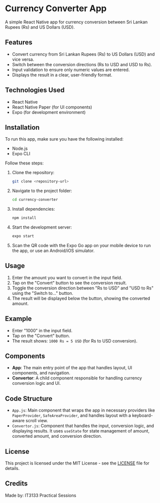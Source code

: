 # Currency Converter App

A simple React Native app for currency conversion between Sri Lankan Rupees (Rs) and US Dollars (USD).

## Features

- Convert currency from Sri Lankan Rupees (Rs) to US Dollars (USD) and vice versa.
- Switch between the conversion directions (Rs to USD and USD to Rs).
- Input validation to ensure only numeric values are entered.
- Displays the result in a clear, user-friendly format.

## Technologies Used

- React Native
- React Native Paper (for UI components)
- Expo (for development environment)

## Installation

To run this app, make sure you have the following installed:

- Node.js
- Expo CLI

Follow these steps:

1. Clone the repository:

    ```bash
    git clone <repository-url>
    ```

2. Navigate to the project folder:

    ```bash
    cd currency-converter
    ```

3. Install dependencies:

    ```bash
    npm install
    ```

4. Start the development server:

    ```bash
    expo start
    ```

5. Scan the QR code with the Expo Go app on your mobile device to run the app, or use an Android/iOS simulator.

## Usage

1. Enter the amount you want to convert in the input field.
2. Tap on the "Convert" button to see the conversion result.
3. Toggle the conversion direction between "Rs to USD" and "USD to Rs" using the "Switch to..." button.
4. The result will be displayed below the button, showing the converted amount.

## Example

- Enter "1000" in the input field.
- Tap on the "Convert" button.
- The result shows: `1000 Rs = 5 USD` (for Rs to USD conversion).

## Components

- **App**: The main entry point of the app that handles layout, UI components, and navigation.
- **Convertor**: A child component responsible for handling currency conversion logic and UI.
  
## Code Structure

- `App.js`: Main component that wraps the app in necessary providers like `PaperProvider`, `SafeAreaProvider`, and handles layout with a keyboard-aware scroll view.
- `Convertor.js`: Component that handles the input, conversion logic, and displaying results. It uses `useState` for state management of amount, converted amount, and conversion direction.

## License

This project is licensed under the MIT License - see the [LICENSE](LICENSE) file for details.

## Credits

Made by: IT3133 Practical Sessions
